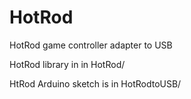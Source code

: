 # HotRod
HotRod game controller adapter to USB

HotRod library in in HotRod/

HtRod Arduino sketch is in HotRodtoUSB/
